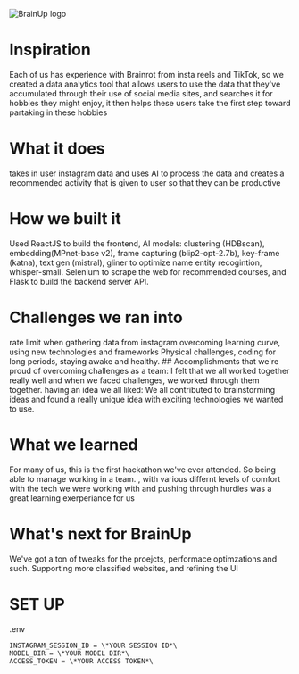 
![BrainUp logo](https://github.com/user-attachments/assets/f30a7087-b48c-4850-83f3-20c14564f583)
# Inspiration
Each of us has experience with Brainrot from insta reels and TikTok, so we created a data analytics tool that allows users to use the data that they've accumulated through their use of social media sites, and searches it for hobbies they might enjoy, it then helps these users take the first step toward partaking in these hobbies

# What it does
takes in user instagram data and uses AI to process the data and creates a recommended activity that is given to user so that they can be productive

# How we built it
Used ReactJS to build the frontend, AI models: clustering (HDBscan), embedding(MPnet-base v2), frame capturing (blip2-opt-2.7b), key-frame (katna), text gen (mistral), gliner to optimize name entity recogintion, whisper-small. Selenium to scrape the web for recommended courses, and Flask to build the backend server API.

# Challenges we ran into
rate limit when gathering data from instagram
overcoming learning curve, using new technologies and frameworks
Physical challenges, coding for long periods, staying awake and healthy. ## Accomplishments that we're proud of overcoming challenges as a team: I felt that we all worked together really well and when we faced challenges, we worked through them together. having an idea we all liked: We all contributed to brainstorming ideas and found a really unique idea with exciting technologies we wanted to use.

# What we learned
For many of us, this is the first hackathon we've ever attended. So being able to manage working in a team. , with various differnt levels of comfort with the tech we were working with and pushing through hurdles was a great learning exerperiance for us

# What's next for BrainUp
We've got a ton of tweaks for the proejcts, performace optimzations and such. Supporting more classified websites, and refining the UI

# SET UP
.env
```
INSTAGRAM_SESSION_ID = \*YOUR SESSION ID*\
MODEL_DIR = \*YOUR MODEL DIR*\
ACCESS_TOKEN = \*YOUR ACCESS TOKEN*\
```
